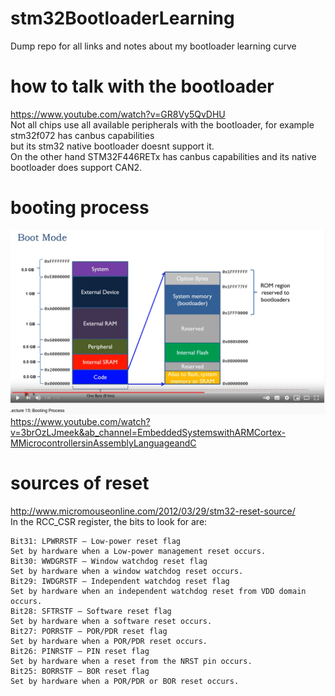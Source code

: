 # stm32BootloaderLearning
Dump repo for all links and notes about my bootloader learning curve

# how to talk with the bootloader     
https://www.youtube.com/watch?v=GR8Vy5QvDHU  
Not all chips use all available peripherals with the bootloader, for example stm32f072 has canbus capabilities  
but its stm32 native bootloader doesnt support it.  
On the other hand STM32F446RETx has canbus capabilities and its native bootloader does support CAN2.  


# booting process  
![Screenshot](images/bootmode_capture.PNG)
https://www.youtube.com/watch?v=3brOzLJmeek&ab_channel=EmbeddedSystemswithARMCortex-MMicrocontrollersinAssemblyLanguageandC
  

# sources of reset  
http://www.micromouseonline.com/2012/03/29/stm32-reset-source/  
In the RCC_CSR register, the bits to look for are:

    Bit31: LPWRRSTF – Low-power reset flag  
    Set by hardware when a Low-power management reset occurs.  
    Bit30: WWDGRSTF – Window watchdog reset flag  
    Set by hardware when a window watchdog reset occurs.  
    Bit29: IWDGRSTF – Independent watchdog reset flag  
    Set by hardware when an independent watchdog reset from VDD domain occurs.  
    Bit28: SFTRSTF – Software reset flag  
    Set by hardware when a software reset occurs.  
    Bit27: PORRSTF – POR/PDR reset flag  
    Set by hardware when a POR/PDR reset occurs.  
    Bit26: PINRSTF – PIN reset flag  
    Set by hardware when a reset from the NRST pin occurs.  
    Bit25: BORRSTF – BOR reset flag  
    Set by hardware when a POR/PDR or BOR reset occurs.  

